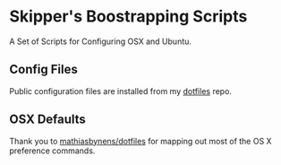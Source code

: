 # Skipper's Boostrapping Scripts

A Set of Scripts for Configuring OSX and Ubuntu.

## Config Files

Public configuration files are installed from my [dotfiles](https://github.com/onesmallskipforman/dotfiles) repo.

## OSX Defaults

Thank you to [mathiasbynens/dotfiles](https://github.com/mathiasbynens/dotfiles) for mapping out most of the OS X preference commands.
